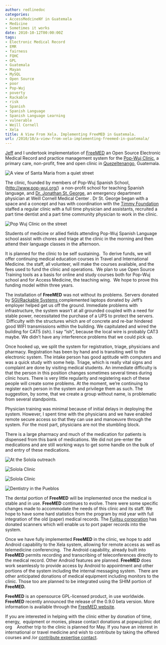 ```yaml
---
author: redlinedoc
categories:
- AccessMedcineNY in Guatemala
- Medicine
- Sometimes it works
date: 2010-10-12T00:00:00Z
tags:
- Electronic Medical Record
- EMR
- fairness
- FQHC
- GPL
- Guatemala
- Mayan
- MySQL
- Open Source
- poor
- Pop-Wuj
- poverty
- Rackable
- risk
- Spanish
- Spanish Language
- Spanish Language Learning
- vulnerable
- Weill Cornell
- Xela
title: A View From Xela. Implementing FreeMED in Guatemala.
url: /2010/10/a-view-from-xela-implementing-freemed-in-guatemala/
---
```


[Jeff](http://jbuchbinder.com) and I undertook implementation of [FreeMED][1] an Open Source Electronic Medical Record and practice management system for the [Pop-Wuj Clinic][2], a primary care, non-profit, free and open clinic in [Quezeltenango][3], Guatemala. 

![A view of Santa Maria from a quiet street]("http://farm4.static.flickr.com/3149/2907922953_b0f9bf5e0f_d.jpg)

The clinic, founded by members of Pop-Wuj Spanish School, (http://www.pop-wuj.org/)  a non-profit school for teaching Spanish language, and [Dr. Jonathan St. George][4], an emergency department physician at Weill Cornell Medical Center . Dr St. George began with a space and a concept and has with coordination with the [Timmy Foundation][5] staffed a regular clinic with a full time physician and assistants, recruited a part time dentist and a part time community physician to work in the clinic.

![Pop Wuj Clinic on the street](http://farm4.static.flickr.com/3027/2559182101_022b949107_d.jpg)

Students of medicine or allied fields attending Pop-Wuj Spanish Language school assist with chores and triage at the clinic in the morning and then attend their language classes in the afternoon.

It is planned for the clinic to be self sustaining.  To derive funds, we will offer continuing medical education courses in Travel and International Medicine. the staff, all volunteer, will make the courses available, and the fees used to fund the clinic and operations.  We plan to use Open Source Training tools as a basis for online and study courses both for Pop-Wuj school and for Access Medicine, the teaching wing.  We hope to prove this funding model within three years.

The installation of **FreeMED** was not without its problems. Servers donated by [SGI/Rackable Systems ][6] complemented laptops donated by Jeff&#8217;s employer helped get us off the ground. Immediate problems with infrastructure, the system wasn&#8217;t at all grounded coupled with a need for stable power, necessitated the purchase of a UPS to protect the servers.  Difficulty with the structures which are of concrete and re-bar hindered good WIFI transmissions within the building. We capitulated and wired the building for CAT5 (ish). I say “ish”, because the local wire is probably CAT3 maybe. We didn&#8217;t have any interference problems that we could pick up.

Once hooked up, we split the system for registration, triage, physicians and pharmacy. Registration has been by hand and is transiting well to the electronic system. The intake person has good aptitude with computers and was a quick study with some help. Triage, which is really vital signs and complaint are done by visiting medical students. An immediate difficulty is that the person in this position changes sometimes several times during clinic hours. There is very little regularity and registering each of these people will create some problems. At the moment, we&#8217;re continuing to register each person in the system and privilege them as such. The suggestion, by some, that we create a group without name, is problematic from several standpoints.

Physician training was minimal because of initial delays in deploying the system. However, I spent time with the physicians and we have enabled remote secure access so that they can use and manoeuvre through the system. For the most part, physicians are not the stumbling block.

There is a large pharmacy and much of the medication for patients is dispensed from this bank of medications. We did not pre-enter the medications and are still working ways to get some handle on the bulk of and entry of these medications.

![At the Solola outreach](http://farm5.static.flickr.com/4108/5016001755_048865f4ca_z_d.jpg)

![Solola Clinic](http://farm5.static.flickr.com/4125/5016646688_31a230ceef_d.jpg)

![Solola Clinic](http://farm5.static.flickr.com/4151/5016042105_cee7515d92_d.jpg)

![Dentistry in the Pueblos](http://farm5.static.flickr.com/4154/5016057385_895a710e3d_z_d.jpg)

The dental portion of **FreeMED** will be implemented once the medical is stable and in use. **FreeMED** continues to evolve. There were some specific changes made to accommodate the needs of this clinic and its staff. We hope to have some hard statistics from the program by mid year with full integration of the old (paper) medical records. The [Fujitsu corporation][7] has donated scanners which will enable us to port paper records into the system.

Once we have fully implemented **FreeMED** in the clinic, we hope to add Android capability to the Xela system, allowing for remote access as well as telemedicine conferencing.  The Android capability, already built into **FreeMED** permits recording and transcribing of teleconferences directly to the medical record. Other Android features are planned. **FreeMED** does work seamlessly to provide access by Android to appointment and other portions of the system including the internal messaging system.  There are other anticipated donations of medical equipment including monitors to the clinic. Those too are planned to be integrated using the SHIM portion of **FreeMED.**

**FreeMED** is an opensource GPL-licensed product, in use worldwide. **FreeMED** recently announced the release of the 0.9.0 beta version. More information is available through the [FreeMED website][8].

If you are interested in helping with the clinic either by donation of time, energy,  equipment or monies, please contact donations at popwujclinic dot org    Another trip to the clinic is planned for May. If you have an interest in international or travel medicine and wish to contribute by taking the offered courses and /or [contribute expertise contact][9].

 [1]: http://freemedsoftware.org/org/
 [2]: http://popwujclinic.org/
 [3]: http://maps.google.com/maps?f=q&source=s_q&hl=en&q=&vps=5&jsv=282d&sll=37.020098,-95.625&sspn=91.574054,158.027344&ie=UTF8&geocode=Fbxh4gAdWXyL-g&split=0
 [4]: http://www.weillcornell.org/physician/jstgeorge/index.html
 [5]: http://www.timmyfoundation.org/
 [6]: http://www.sgi.com
 [7]: http://www.fujitsu.com
 [8]: http://www.freemedsoftware.org
 [9]: http://www.popwujclinic.org/

